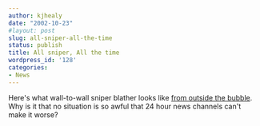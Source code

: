 ```yaml
---
author: kjhealy
date: "2002-10-23"
#layout: post
slug: all-sniper-all-the-time
status: publish
title: All sniper, All the time
wordpress_id: '128'
categories:
- News
---
```


Here's what wall-to-wall sniper blather looks like [from outside the bubble](http://news.bbc.co.uk/2/hi/americas/2351553.stm "BBC NEWS | Americas | US media gripped by sniper obsession"). Why is it that no situation is so awful that 24 hour news channels can't make it worse?

